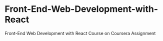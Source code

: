 # Front-End-Web-Development-with-React
Front-End Web Development with React Course on Coursera Assignment
